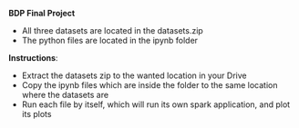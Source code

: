 **BDP Final Project**

- All three datasets are located in the datasets.zip
- The python files are located in the ipynb folder

**Instructions**:

- Extract the datasets zip to the wanted location in your Drive
- Copy the ipynb files which are inside the folder to the same location where the datasets are
- Run each file by itself, which will run its own spark application, and plot its plots
